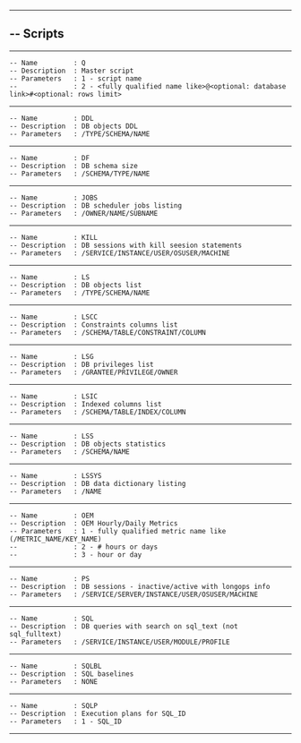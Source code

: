 -- ------------------------------------------------------------------------------------------------
-- Scripts
----------
-- ------------------------------------------------------------------------------------------------
    -- Name         : Q
    -- Description  : Master script
    -- Parameters   : 1 - script name
    --              : 2 - <fully qualified name like>@<optional: database link>#<optional: rows limit>
-- ------------------------------------------------------------------------------------------------
    -- Name         : DDL
    -- Description  : DB objects DDL
    -- Parameters   : /TYPE/SCHEMA/NAME
-- ------------------------------------------------------------------------------------------------
    -- Name         : DF
    -- Description  : DB schema size
    -- Parameters   : /SCHEMA/TYPE/NAME
-- ------------------------------------------------------------------------------------------------
    -- Name         : JOBS
    -- Description  : DB scheduler jobs listing
    -- Parameters   : /OWNER/NAME/SUBNAME
-- ------------------------------------------------------------------------------------------------
    -- Name         : KILL
    -- Description  : DB sessions with kill seesion statements
    -- Parameters   : /SERVICE/INSTANCE/USER/OSUSER/MACHINE
-- ------------------------------------------------------------------------------------------------
    -- Name         : LS
    -- Description  : DB objects list
    -- Parameters   : /TYPE/SCHEMA/NAME
-- ------------------------------------------------------------------------------------------------
    -- Name         : LSCC
    -- Description  : Constraints columns list
    -- Parameters   : /SCHEMA/TABLE/CONSTRAINT/COLUMN
-- ------------------------------------------------------------------------------------------------
    -- Name         : LSG
    -- Description  : DB privileges list
    -- Parameters   : /GRANTEE/PRIVILEGE/OWNER
-- ------------------------------------------------------------------------------------------------
    -- Name         : LSIC
    -- Description  : Indexed columns list
    -- Parameters   : /SCHEMA/TABLE/INDEX/COLUMN
-- ------------------------------------------------------------------------------------------------
    -- Name         : LSS
    -- Description  : DB objects statistics
    -- Parameters   : /SCHEMA/NAME
-- ------------------------------------------------------------------------------------------------
    -- Name         : LSSYS
    -- Description  : DB data dictionary listing
    -- Parameters   : /NAME
-- ------------------------------------------------------------------------------------------------
    -- Name         : OEM
    -- Description  : OEM Hourly/Daily Metrics
    -- Parameters   : 1 - fully qualified metric name like (/METRIC_NAME/KEY_NAME)
    --              : 2 - # hours or days
    --              : 3 - hour or day
-- ------------------------------------------------------------------------------------------------
    -- Name         : PS
    -- Description  : DB sessions - inactive/active with longops info
    -- Parameters   : /SERVICE/SERVER/INSTANCE/USER/OSUSER/MACHINE
-- ------------------------------------------------------------------------------------------------
    -- Name         : SQL
    -- Description  : DB queries with search on sql_text (not sql_fulltext)
    -- Parameters   : /SERVICE/INSTANCE/USER/MODULE/PROFILE
-- ------------------------------------------------------------------------------------------------
    -- Name         : SQLBL
    -- Description  : SQL baselines
    -- Parameters   : NONE
-- ------------------------------------------------------------------------------------------------
    -- Name         : SQLP
    -- Description  : Execution plans for SQL_ID
    -- Parameters   : 1 - SQL_ID
-- ------------------------------------------------------------------------------------------------
